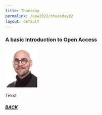```yaml
---
title: Thuesday
permalink: /oaw2022/thuesday02
layout: default
---
```


### A basic Introduction to Open Access 

<img src="/images/bder kopier.jpg" alt="Benjamin Derksen" style="height: 20%; width:20%;"/>

Tekst

##### [BACK](https://openaccess.dk/oaw2022)
